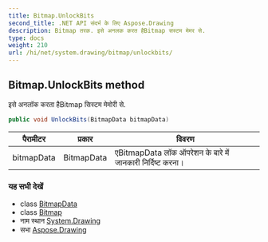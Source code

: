 ```yaml
---
title: Bitmap.UnlockBits
second_title: .NET API संदर्भ के लिए Aspose.Drawing
description: Bitmap तरक. इसे अनलक करत हैBitmap सस्टम मेमर से.
type: docs
weight: 210
url: /hi/net/system.drawing/bitmap/unlockbits/
---
```

## Bitmap.UnlockBits method

इसे अनलॉक करता हैBitmap सिस्टम मेमोरी से.

```csharp
public void UnlockBits(BitmapData bitmapData)
```

| पैरामीटर | प्रकार | विवरण |
| --- | --- | --- |
| bitmapData | BitmapData | एBitmapData लॉक ऑपरेशन के बारे में जानकारी निर्दिष्ट करना। |

### यह सभी देखें

* class [BitmapData](../../../system.drawing.imaging/bitmapdata/)
* class [Bitmap](../)
* नाम स्थान [System.Drawing](../../bitmap/)
* सभा [Aspose.Drawing](../../../)


